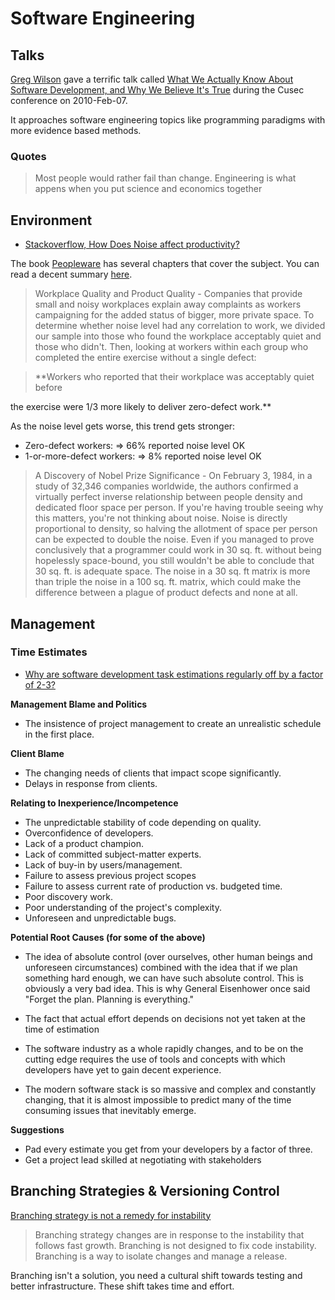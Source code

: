# Software Engineering #

## Talks ##

[Greg Wilson](http://en.wikipedia.org/wiki/Gregory_V._Wilson) gave a terrific talk called [What We Actually Know About Software Development, and Why We Believe It's True](http://vimeo.com/9270320) during the Cusec conference on 2010-Feb-07.

It approaches software engineering topics like programming paradigms with more evidence based methods.

### Quotes ###

> Most people would rather fail than change.
> Engineering is what appens when you put science and economics together

## Environment ##

- [Stackoverflow, How Does Noise affect productivity?](http://programmers.stackexchange.com/questions/132952/studies-on-how-noise-affects-productivity-of-programmers#comment249179_132952)

The book [Peopleware](http://rads.stackoverflow.com/amzn/click/0932633439) has several chapters that cover the subject. You can read a decent summary [here](http://javatroopers.com/Peopleware.html).

> Workplace Quality and Product Quality - Companies that provide small and noisy workplaces explain away complaints as workers campaigning for the added status of bigger, more private space. To determine whether noise level had any correlation to work, we divided our sample into those who found the workplace acceptably quiet and those who didn't. Then, looking at workers within each group who completed the entire exercise without a single defect:

> **Workers who reported that their workplace was acceptably quiet before

the exercise were 1/3 more likely to deliver zero-defect work.**

As the noise level gets worse, this trend gets stronger:

- Zero-defect workers: => 66% reported noise level OK
- 1-or-more-defect workers: => 8% reported noise level OK

> A Discovery of Nobel Prize Significance - On February 3, 1984, in a study of 32,346 companies worldwide, the authors confirmed a virtually perfect inverse relationship between people density and dedicated floor space per person. If you're having trouble seeing why this matters, you're not thinking about noise. Noise is directly proportional to density, so halving the allotment of space per person can be expected to double the noise. Even if you managed to prove conclusively that a programmer could work in 30 sq. ft. without being hopelessly space-bound, you still wouldn't be able to conclude that 30 sq. ft. is adequate space. The noise in a 30 sq. ft matrix is more than triple the noise in a 100 sq. ft. matrix, which could make the difference between a plague of product defects and none at all.

## Management ##

### Time Estimates ###

- [Why are software development task estimations regularly off by a factor of 2-3?](http://www.quora.com/Engineering-Management/Why-are-software-development-task-estimations-regularly-off-by-a-factor-of-2-3)

**Management Blame and Politics**

- The insistence of project management to create an unrealistic schedule in the first place.

**Client Blame**

- The changing needs of clients that impact scope significantly.
- Delays in response from clients.

**Relating to Inexperience/Incompetence**

- The unpredictable stability of code depending on quality.
- Overconfidence of developers.
- Lack of a product champion.
- Lack of committed subject-matter experts.
- Lack of buy-in by users/management.
- Failure to assess previous project scopes
- Failure to assess current rate of production vs. budgeted time. 
- Poor discovery work.
- Poor understanding of the project's complexity.
- Unforeseen and unpredictable bugs.

**Potential Root Causes (for some of the above)**

- The idea of absolute control (over ourselves, other human beings and unforeseen circumstances) combined with the idea that if we plan something hard enough, we can have such absolute control.  This is obviously a very bad idea. This is why General Eisenhower once said "Forget the plan. Planning is everything."

- The fact that actual effort depends on decisions not yet taken at the time of estimation
- The software industry as a whole rapidly changes, and to be on the cutting edge requires the use of tools and concepts with which developers have yet to gain decent experience.

- The modern software stack is so massive and complex and constantly changing, that it is almost impossible to predict many of the time consuming issues that inevitably emerge.

**Suggestions**

- Pad every estimate you get from your developers by a factor of three.
- Get a project lead skilled at negotiating with stakeholders

## Branching Strategies & Versioning Control ##

[Branching strategy is not a remedy for instability](http://altdevblogaday.com/2012/02/09/branching-strategy-is-not-a-remedy-for-instability/)

> Branching strategy changes are in response to the instability that follows fast growth.
> Branching is not designed to fix code instability. Branching is a way to isolate changes and manage a release.

Branching isn't a solution, you need a cultural shift towards testing and better infrastructure. These shift takes time and effort.
